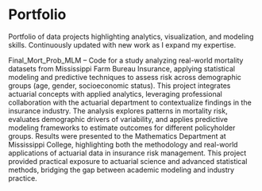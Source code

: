 # Portfolio
Portfolio of data projects highlighting analytics, visualization, and modeling skills. Continuously updated with new work as I expand my expertise.

Final_Mort_Prob_MLM – Code for a study analyzing real-world mortality datasets from Mississippi Farm Bureau Insurance, applying statistical modeling and predictive techniques to assess risk across demographic groups (age, gender, socioeconomic status). This project integrates actuarial concepts with applied analytics, leveraging professional collaboration with the actuarial department to contextualize findings in the insurance industry. The analysis explores patterns in mortality risk, evaluates demographic drivers of variability, and applies predictive modeling frameworks to estimate outcomes for different policyholder groups. Results were presented to the Mathematics Department at Mississippi College, highlighting both the methodology and real-world applications of actuarial data in insurance risk management. This project provided practical exposure to actuarial science and advanced statistical methods, bridging the gap between academic modeling and industry practice.
